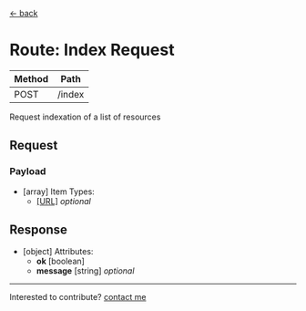 [← back](./)

# Route: Index Request

| Method | Path |
|---|---| 
| POST | /index |

Request indexation of a list of resources


## Request

### Payload
- [array] 
  Item Types:
  - [[URL]](./types/url) *optional*



## Response

- [object] 
  Attributes:
  - **ok** [boolean] 
  - **message** [string] *optional*



---
Interested to contribute? [contact me](mailto:dustin@commit.international)
